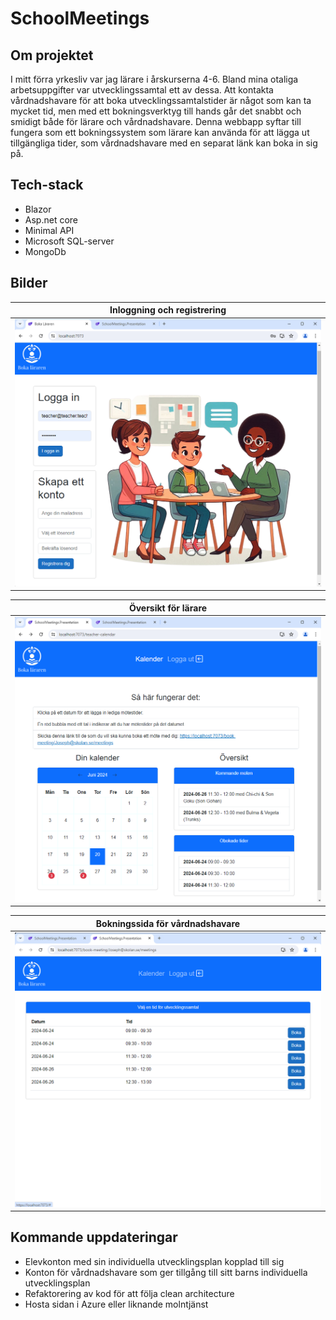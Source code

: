 # SchoolMeetings
## Om projektet
I mitt förra yrkesliv var jag lärare i årskurserna 4-6. Bland mina otaliga arbetsuppgifter var utvecklingssamtal ett av dessa. Att kontakta vårdnadshavare för att boka utvecklingssamtalstider är något som kan ta mycket tid, men med ett bokningsverktyg till hands går det snabbt och smidigt både för lärare och vårdnadshavare. Denna webbapp syftar till fungera som ett bokningssystem som lärare kan använda för att lägga ut tillgängliga tider, som vårdnadshavare med en separat länk kan boka in sig på.
## Tech-stack
<ul>
  <li>
    Blazor
  </li>
  <li>
    Asp.net core
  </li>
  <li>
    Minimal API
  </li>
  <li>
    Microsoft SQL-server
  </li>
  <li>
    MongoDb
  </li>
</ul>

## Bilder

|Inloggning och registrering|
|------------------------|
|<img src="./Screenshots/Landing%20page.png" width="600"> |

|Översikt för lärare|
|------------------------|
| <img src="./Screenshots/TeacherView.png" width="600"> |

|Bokningssida för vårdnadshavare|
|------------------------|
| <img src="./Screenshots/ParentsView.png" width="600"> |






## Kommande uppdateringar
<ul>
  <li>
    Elevkonton med sin individuella utvecklingsplan kopplad till sig
  </li>
  <li>
    Konton för vårdnadshavare som ger tillgång till sitt barns individuella utvecklingsplan
  </li>
  <li>
    Refaktorering av kod för att följa clean architecture
  </li>
  <li>
    Hosta sidan i Azure eller liknande molntjänst
  </li>
</ul>
